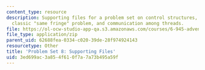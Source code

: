 ```yaml
---
content_type: resource
description: Supporting files for a problem set on control structures, solving the
  classic "same fringe" problem, and communication among threads.
file: https://ol-ocw-studio-app-qa.s3.amazonaws.com/courses/6-945-adventures-in-advanced-symbolic-programming-spring-2009/3ed699ac3a854f610f7a7a73b495a59f_assn08.zip
file_type: application/zip
parent_uid: 62688fea-0334-c020-39de-28f974924143
resourcetype: Other
title: 'Problem Set 8: Supporting Files'
uid: 3ed699ac-3a85-4f61-0f7a-7a73b495a59f
---
```

